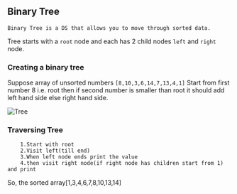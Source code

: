 ## Binary Tree
    Binary Tree is a DS that allows you to move through sorted data.

Tree starts with a `root` node and each has 2 child nodes `left` and `right` node.
### Creating a binary tree
Suppose array of unsorted numbers `[8,10,3,6,14,7,13,4,1]` Start from first number
8 i.e. root then if second number is smaller than root it should add left hand side else right hand side.

![Tree](./tree6.png)

### Traversing Tree
        1.Start with root 
        2.Visit left(till end)
        3.When left node ends print the value
        4.then visit right node(if right node has children start from 1) and print

 So, the sorted array[1,3,4,6,7,8,10,13,14]


